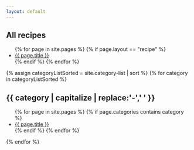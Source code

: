 ```yaml
---
layout: default
---
```

<!-- List all recipes -->
<h2 id="all-recipes">All recipes</h2>
<ul>
{% for page in site.pages %}
    {% if page.layout == "recipe" %}
        <li><a href="{{ page.url }}">{{ page.title }}</a></li>
    {% endif %}
{% endfor %}
</ul>

<!-- List recipes by category -->
{% assign categoryListSorted = site.category-list | sort %}
{% for category in categoryListSorted %}
<h2 id="{{ category }}">{{ category | capitalize | replace:'-',' ' }}</h2>
<ul>
    {% for page in site.pages %}
        {% if page.categories contains category %}
            <li><a href="{{ page.url }}">{{ page.title }}</a></li>
        {% endif %}
    {% endfor %}
</ul>
{% endfor %}
